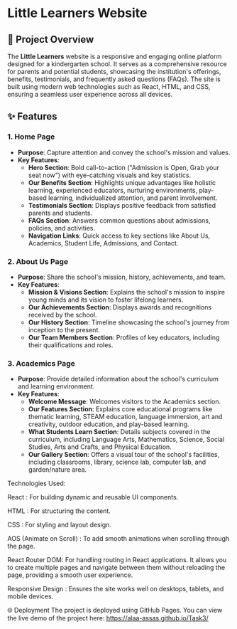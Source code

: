 # Little Learners Website

## 🌟 Project Overview

The **Little Learners** website is a responsive and engaging online platform designed for a kindergarten school. It serves as a comprehensive resource for parents and potential students, showcasing the institution's offerings, benefits, testimonials, and frequently asked questions (FAQs). The site is built using modern web technologies such as React, HTML, and CSS, ensuring a seamless user experience across all devices.

## ✨ Features

### **1. Home Page**
- **Purpose**: Capture attention and convey the school's mission and values.
- **Key Features**:
  - **Hero Section**: Bold call-to-action ("Admission is Open, Grab your seat now") with eye-catching visuals and key statistics.
  - **Our Benefits Section**: Highlights unique advantages like holistic learning, experienced educators, nurturing environments, play-based learning, individualized attention, and parent involvement.
  - **Testimonials Section**: Displays positive feedback from satisfied parents and students.
  - **FAQs Section**: Answers common questions about admissions, policies, and activities.
  - **Navigation Links**: Quick access to key sections like About Us, Academics, Student Life, Admissions, and Contact.

### **2. About Us Page**
- **Purpose**: Share the school's mission, history, achievements, and team.
- **Key Features**:
  - **Mission & Visions Section**: Explains the school's mission to inspire young minds and its vision to foster lifelong learners.
  - **Our Achievements Section**: Displays awards and recognitions received by the school.
  - **Our History Section**: Timeline showcasing the school's journey from inception to the present.
  - **Our Team Members Section**: Profiles of key educators, including their qualifications and roles.

### **3. Academics Page**
- **Purpose**: Provide detailed information about the school's curriculum and learning environment.
- **Key Features**:
  - **Welcome Message**: Welcomes visitors to the Academics section.
  - **Our Features Section**: Explains core educational programs like thematic learning, STEAM education, language immersion, art and creativity, outdoor education, and play-based learning.
  - **What Students Learn Section**: Details subjects covered in the curriculum, including Language Arts, Mathematics, Science, Social Studies, Arts and Crafts, and Physical Education.
  - **Our Gallery Section**: Offers a visual tour of the school's facilities, including classrooms, library, science lab, computer lab, and garden/nature area.


Technologies Used:

React : For building dynamic and reusable UI components.

HTML : For structuring the content.

CSS : For styling and layout design.

AOS (Animate on Scroll) : To add smooth animations when scrolling through the page.

React Router DOM: For handling routing in React applications. It allows you to create multiple pages and navigate between them without reloading the page, providing a smooth user experience.

Responsive Design : Ensures the site works well on desktops, tablets, and mobile devices.

🌐 Deployment The project is deployed using GitHub Pages. You can view the live demo of the project here: https://alaa-assas.github.io/Task3/